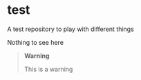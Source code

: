 # test

A test repository to play with different things

Nothing to see here

> **Warning**
> 
> This is a warning

